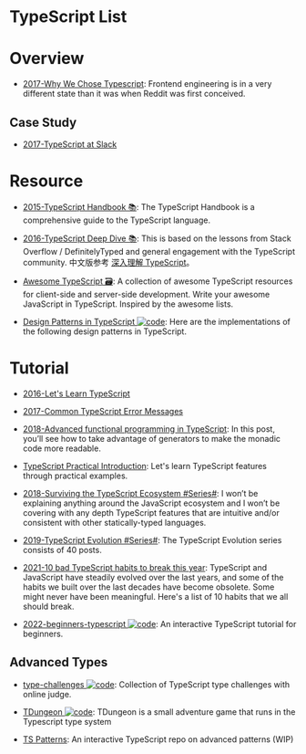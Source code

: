 # TypeScript List

# Overview

- [2017-Why We Chose Typescript](https://redditblog.com/2017/06/30/why-we-chose-typescript/): Frontend engineering is in a very different state than it was when Reddit was first conceived.

## Case Study

- [2017-TypeScript at Slack](https://slack.engineering/typescript-at-slack-a81307fa288d)

# Resource

- [2015-TypeScript Handbook 📚](https://github.com/Microsoft/TypeScript-Handbook): The TypeScript Handbook is a comprehensive guide to the TypeScript language.

- [2016-TypeScript Deep Dive 📚](https://basarat.gitbooks.io/typescript/content/index.html): This is based on the lessons from Stack Overflow / DefinitelyTyped and general engagement with the TypeScript community. 中文版参考 [深入理解 TypeScript](https://jkchao.github.io/typescript-book-chinese/)。

- [Awesome TypeScript 🗃️](https://github.com/dzharii/awesome-typescript): A collection of awesome TypeScript resources for client-side and server-side development. Write your awesome JavaScript in TypeScript. Inspired by the awesome lists.

- [Design Patterns in TypeScript ![code](https://shorturl.at/dlxyK)](https://parg.co/Ui8): Here are the implementations of the following design patterns in TypeScript.

# Tutorial

- [2016-Let's Learn TypeScript](https://github.com/shekhargulati/52-technologies-in-2016/tree/master/17-typescript)

- [2017-Common TypeScript Error Messages](https://www.sitepen.com/blog/2017/11/01/common-typescript-error-messages/)

- [2018-Advanced functional programming in TypeScript](https://codewithstyle.info/advanced-functional-programming-typescript-monads-generators/): In this post, you’ll see how to take advantage of generators to make the monadic code more readable.

- [TypeScript Practical Introduction](https://parg.co/UsM): Let's learn TypeScript features through practical examples.

- [2018-Surviving the TypeScript Ecosystem #Series#](https://medium.com/@KevinBGreene/surviving-the-typescript-ecosystem-writing-type-safe-ish-javascript-code-1e8375819d2e): I won’t be explaining anything around the JavaScript ecosystem and I won’t be covering with any depth TypeScript features that are intuitive and/or consistent with other statically-typed languages.

- [2019-TypeScript Evolution #Series#](https://mariusschulz.com/blog/series/typescript-evolution): The TypeScript Evolution series consists of 40 posts.

- [2021-10 bad TypeScript habits to break this year](https://startup-cto.net/10-bad-typescript-habits-to-break-this-year/): TypeScript and JavaScript have steadily evolved over the last years, and some of the habits we built over the last decades have become obsolete. Some might never have been meaningful. Here's a list of 10 habits that we all should break.

- [2022-beginners-typescript ![code](https://shorturl.at/dlxyK)](https://github.com/total-typescript/beginners-typescript-tutorial): An interactive TypeScript tutorial for beginners.

## Advanced Types

- [type-challenges ![code](https://shorturl.at/dlxyK)](https://github.com/type-challenges/type-challenges): Collection of TypeScript type challenges with online judge.

- [TDungeon ![code](https://shorturl.at/dlxyK)](https://github.com/cassiozen/TDungeon): TDungeon is a small adventure game that runs in the Typescript type system

- [TS Patterns](https://github.com/total-typescript/advanced-patterns-workshop): An interactive TypeScript repo on advanced patterns (WIP)
